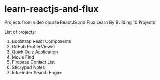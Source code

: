 # learn-reactjs-and-flux
Projects from video course ReactJS and Flux Learn By Building 10 Projects

List of projects:

1. Bootstrap React Components
2. GitHub Profile Viewer
3. Quick Quiz Application
4. Movie Find
5. Firebase Contact List
6. Stickypad Notes
7. InfoFinder Search Engine
